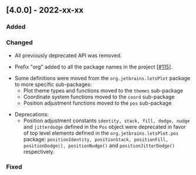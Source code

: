 ## [4.0.0] - 2022-xx-xx

### Added

### Changed

- All previously deprecated API was removed.

* Prefix "org" added to all the package names in the
  project [[#115](https://github.com/JetBrains/lets-plot-kotlin/issues/115)].

- Some definitions were moved from the `org.jetbrains.letsPlot` package to more specific sub-packages:
    - Plot theme types and functions moved to the `themes` sub-package
    - Coordinate system functions moved to the `coord` sub-package
    - Position adjustment functions moved to the `pos` sub-package

* Deprecations:
    - Position adjustment constants `identity, stack, fill, dodge, nudge` and `jitterdodge` defined in the `Pos` object
      were deprecated in favor of top level elements defined in the `org.jetbrains.letsPlot.pos` package:
      `positionIdentity, positionStack, positionFill, positionDodge(), positionNudge()` and `positionJitterDodge()`
      respectively.

### Fixed

